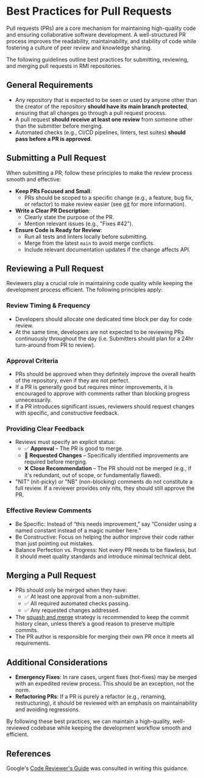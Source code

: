 # Best Practices for Pull Requests

Pull requests (PRs) are a core mechanism for maintaining high-quality code and ensuring collaborative software development. A well-structured PR process improves the readability, maintainability, and stability of code while fostering a culture of peer review and knowledge sharing.

The following guidelines outline best practices for submitting, reviewing, and merging pull requests in RMI repositories.

## General Requirements
- Any repository that is expected to be seen or used by anyone other than the creator of the repository **should have its main branch protected**, ensuring that all changes go through a pull request process.
- A pull request **should receive at least one review** from someone other than the submitter before merging.
- Automated checks (e.g., CI/CD pipelines, linters, test suites) **should pass before a PR is approved**.

## Submitting a Pull Request
When submitting a PR, follow these principles to make the review process smooth and effective:
- **Keep PRs Focused and Small**:
  - PRs should be scoped to a specific change (e.g., a feature, bug fix, or refactor) to make review easier (see [git](git.md) for more information).
- **Write a Clear PR Description**:
  - Clearly state the purpose of the PR.
  - Mention relevant issues (e.g., "Fixes #42").
- **Ensure Code is Ready for Review**:
  - Run all tests and linters locally before submitting.
  - Merge from the latest `main` to avoid merge conflicts.
  - Include relevant documentation updates if the change affects API.

## Reviewing a Pull Request
Reviewers play a crucial role in maintaining code quality while keeping the development process efficient. The following principles apply:

### Review Timing & Frequency
- Developers should allocate one dedicated time block per day for code review.
- At the same time, developers are not expected to be reviewing PRs continuously throughout the day (i.e. Submitters should plan for a 24hr turn-around from PR to review).

### Approval Criteria
- PRs should be approved when they definitely improve the overall health of the repository, even if they are not perfect.
- If a PR is generally good but requires minor improvements, it is encouraged to approve with comments rather than blocking progress unnecessarily.
- If a PR introduces significant issues, reviewers should request changes with specific, and constructive feedback.

### Providing Clear Feedback
- Reviews must specify an explicit status:
  - ✅ **Approval** – The PR is good to merge.
  - 🔄 **Requested Changes** – Specifically identified improvements are required before merging.
  - ❌ **Close Recommendation** – The PR should not be merged (e.g., if it's redundant, out of scope, or fundamentally flawed).
- "NIT" (nit-picky) or "NB" (non-blocking) comments do not constitute a full review. If a reviewer provides only nits, they should still approve the PR.

### Effective Review Comments
- Be Specific: Instead of “this needs improvement,” say “Consider using a named constant instead of a magic number here.”
- Be Constructive: Focus on helping the author improve their code rather than just pointing out mistakes.
- Balance Perfection vs. Progress: Not every PR needs to be flawless, but it should meet quality standards and introduce minimal technical debt.

## Merging a Pull Request
- PRs should only be merged when they have:
  - ✅ At least one approval from a non-submitter.
  - ✅ All required automated checks passing.
  - ✅ Any requested changes addressed.
- The [squash and merge](https://docs.github.com/en/pull-requests/collaborating-with-pull-requests/incorporating-changes-from-a-pull-request/about-pull-request-merges#squash-and-merge-your-commits) strategy is recommended to keep the commit history clean, unless there’s a good reason to preserve multiple commits.
- The PR author is responsible for merging their own PR once it meets all requirements.

## Additional Considerations
- **Emergency Fixes**: In rare cases, urgent fixes (hot-fixes) may be merged with an expedited review process. This should be an exception, not the norm.
- **Refactoring PRs**: If a PR is purely a refactor (e.g., renaming, restructuring), it should be reviewed with an emphasis on maintainability and avoiding regressions.

By following these best practices, we can maintain a high-quality, well-reviewed codebase while keeping the development workflow smooth and efficient.

## References
Google's [Code Reviewer's Guide](https://google.github.io/eng-practices/review/reviewer/) was consulted in writing this guidance.
